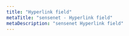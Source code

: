 ```yaml
---
title: "Hyperlink field"
metaTitle: "sensenet - Hyperlink field"
metaDescription: "sensenet Hyperlink field"
---
```

